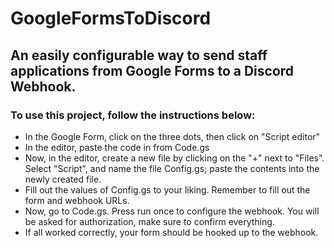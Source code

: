 # GoogleFormsToDiscord
## An easily configurable way to send staff applications from Google Forms to a Discord Webhook.

### To use this project, follow the instructions below:
- In the Google Form, click on the three dots, then click on "Script editor"
- In the editor, paste the code in from Code.gs
- Now, in the editor, create a new file by clicking on the "+" next to "Files". Select "Script", and name the file Config.gs; paste the contents into the newly created file.
- Fill out the values of Config.gs to your liking. Remember to fill out the form and webhook URLs.
- Now, go to Code.gs. Press run once to configure the webhook. You will be asked for authorization, make sure to confirm everything.
- If all worked correctly, your form should be hooked up to the webhook.
